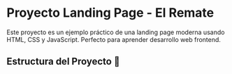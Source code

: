 # Proyecto Landing Page - El Remate

Este proyecto es un ejemplo práctico de una landing page moderna usando HTML, CSS y JavaScript. Perfecto para aprender desarrollo web frontend.

## Estructura del Proyecto 📁
